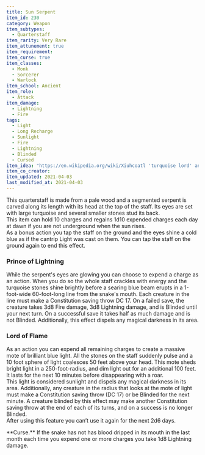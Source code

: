 ```yaml
---
title: Sun Serpent
item_id: 230
category: Weapon
item_subtypes: 
  - Quarterstaff
item_rarity: Very Rare
item_attunement: true
item_requirement: 
item_curse: true
item_classes: 
  - Monk
  - Sorcerer
  - Warlock
item_school: Ancient
item_role: 
  - Attack
item_damage: 
  - Lightning
  - Fire
tags:
  - Light
  - Long Recharge
  - Sunlight
  - Fire
  - Lightning
  - Blinded
  - Cursed
item_idea: "https://en.wikipedia.org/wiki/Xiuhcoatl 'turquoise lord' and 'lord of fire'. Huitzilopochtli was apparently known for wielding a staff (or atlatl depending on depiction) which was the weapon form of the avatar of Xiuhtecuhtli, a lesser god. This is me taking artistic liberty of that weapon and those deities."
item_co_creator: 
item_updated: 2021-04-03
last_modified_at: 2021-04-03
---
```


This quarterstaff is made from a pale wood and a segmented serpent is carved along its length with its head at the top of the staff. Its eyes are set with large turquoise and several smaller stones stud its back.    
This item can hold 10 charges and regains 1d10 expended charges each day at dawn if you are not underground when the sun rises.    
As a bonus action you tap the staff on the ground and the eyes shine a cold blue as if the cantrip <magic-spell>Light</magic-spell> was cast on them. You can tap the staff on the ground again to end this effect.    


### Prince of Lightning
While the serpent's eyes are glowing you can choose to expend a charge as an action. When you do so the whole staff crackles with energy and the turquoise stones shine brightly before a searing blue beam erupts in a 1-foot-wide 60-foot-long line from the snake's mouth. Each creature in the line must make a Constitution saving throw DC 17. On a failed save, the creature takes 3d8 Fire damage, 3d8 Lightning damage, and is Blinded until your next turn. On a successful save it takes half as much damage and is not Blinded. Additionally, this effect dispels any magical darkness in its area.

### Lord of Flame
As an action you can expend all remaining charges to create a massive mote of brilliant blue light. All the stones on the staff suddenly pulse and a 10 foot sphere of light coalesces 50 feet above your head. This mote sheds bright light in a 250-foot-radius, and dim light out for an additional 100 feet. It lasts for the next 10 minutes before disappearing with a roar.    
This light is considered sunlight and dispels any magical darkness in its area. Additionally, any creature in the radius that looks at the mote of light must make a Constitution saving throw (DC 17) or be Blinded for the next minute. A creature blinded by this effect may make another Constitution saving throw at the end of each of its turns, and on a success is no longer Blinded.    
After using this feature you can’t use it again for the next 2d6 days.

<!--excerpt-->
<div class="curse">
**Curse.** If the snake has not has blood dripped in its mouth in the last month each time you expend one or more charges you take 1d8 Lightning damage.
</div>
